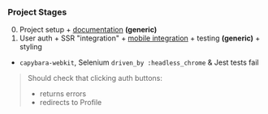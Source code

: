 ### Project Stages

0. Project setup + [documentation](https://github.com/English3000/Intro-to-Coding/tree/master) **(generic)**
1. User auth + SSR "integration" + [mobile integration](https://github.com/English3000/crdwk-app) + testing **(generic)** + styling
  * `capybara-webkit`, Selenium `driven_by :headless_chrome` & Jest tests fail
  > Should check that clicking auth buttons:
  >* returns errors
  >* redirects to Profile

